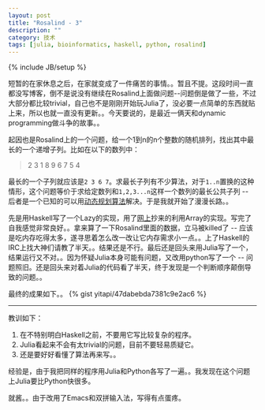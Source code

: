 ```yaml
---
layout: post
title: "Rosalind - 3"
description: ""
category: 技术
tags: [julia, bioinformatics, haskell, python, rosalind]
---
```

{% include JB/setup %}

短暂的在家休息之后，在家就变成了一件痛苦的事情。。暂且不提。这段时间一直都没写博客，倒不是说没有继续在Rosalind上面做问题--问题倒是做了一些，不过大部分都比较trivial，自己也不是刚刚开始玩Julia了，没必要一点简单的东西就贴上来，所以也就一直没有更新。。今天要说的，是最近一俩天和dynamic programming做斗争的故事。。

起因也是Rosalind上的一个问题，给一个1到n的n个整数的随机排列，找出其中最长的一个递增子列。比如在以下的数列中：

> 2 3 1 8 9 6 7 5 4

最长的一个子列就应该是`2 3 6 7`。求最长子列有不少算法，对于`1..n`置换的这种情形，这个问题等价于求给定数列和`1,2,3...n`这样一个数列的最长公共子列 -- 后者是一个已知的可以用[动态规划算法](http://en.wikipedia.org/Dynamic_programming)解决。于是我就开始了漫漫长路。。

先是用Haskell写了一个Lazy的实现，用了[网上](https://jelv.is/blog/Lazy-Dynamic-Programming/)抄来的利用Array的实现。写完了自我感觉非常良好。。拿来算了一下Rosalind里面的数据，立马被killed了 -- 应该是吃内存吃得太多，遂寻思着怎么改一改让它内存需求小一点。。上了Haskell的IRC上找大神们请教了半天。。结果还是不行。最后还是回头来用Julia写了一个，结果运行又不对。。因为怀疑Julia本身可能有问题，又改用python写了一个 -- 问题照旧。还是回头来对着Julia的代码看了半天，终于发现是一个判断顺序颠倒导致的问题。。

最终的成果如下。。
{% gist yitapi/47dabebda7381c9e2ac6  %}

-------------------------------------------------------------------------------

教训如下：
1. 在不特别明白Haskell之前，不要用它写比较复杂的程序。
2. Julia看起来不会有太trivial的问题，目前不要轻易质疑它。
3. 还是要好好看懂了算法再来写。。

经验是，由于我把同样的程序用Julia和Python各写了一遍。。我发现在这个问题上Julia要比Python快很多。

就酱。。由于改用了Emacs和双拼输入法，写得有点蛋疼。
